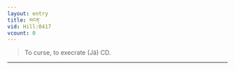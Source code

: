 ```yaml
---
layout: entry
title: མངན་
vid: Hill:0417
vcount: 0
---
```

> To curse, to execrate (Jä) CD\.


---

